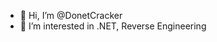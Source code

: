 - 👋 Hi, I’m @DonetCracker
- 👀 I’m interested in .NET, Reverse Engineering

<!---
- 🌱 I’m currently learning ...
- 💞️ I’m looking to collaborate on ...
- 📫 How to reach me ...
--->
<!---
DonetCracker/DonetCracker is a ✨ special ✨ repository because its `README.md` (this file) appears on your GitHub profile.
You can click the Preview link to take a look at your changes.
--->
